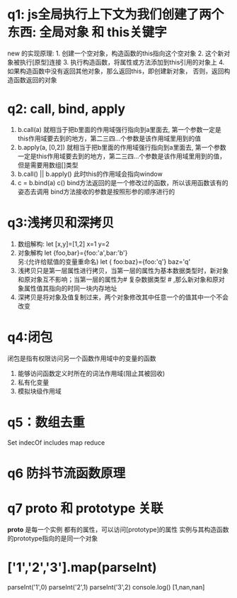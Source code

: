 # q1: js全局执行上下文为我们创建了两个东西:  全局对象 和 this关键字
  new 的实现原理:
    1. 创建一个空对象，构造函数的this指向这个空对象
    2. 这个新对象被执行[原型]连接
    3. 执行构造函数，将属性或方法添加到this引用的对象上
    4. 如果构造函数中没有返回其他对象，那么返回this，即创建新对象，
       否则，返回构造函数返回的对象

# q2: call, bind, apply
  1. b.call(a) 就相当于把b里面的作用域强行指向到a里面去,
     第一个参数一定是this作用域要去到的地方，第二三四...个参数是该作用域里用到的值
  2. b.apply(a, [0,2]) 就相当于把b里面的作用域强行指向到a里面去,
     第一个参数一定是this作用域要去到的地方，第二三四...个参数是该作用域里用到的值，
     但是需要用数组[]类型
  3. b.call() || b.apply() 此时this的作用域会指向window
  4. c = b.bind(a)
     c() 
     bind方法返回的是一个修改过的函数，所以该用函数该有的姿态去调用
     bind方法接收的参数是按照形参的顺序进行的
# q3:浅拷贝和深拷贝
   1. 数组解构:
       let [x,y]=[1,2] x=1  y=2
   2. 对象解构
      let {foo,bar}={foo:'a',bar:'b'}   
      另:(允许给赋值的变量重命名)
      let { foo:baz}={foo:'q'}    baz='q'
   3. 浅拷贝只是第一层属性进行拷贝，当第一层的属性为基本数据类型时，新对象和原对象互不影响；当第一层的属性为# 复杂数据类型 # ,那么新对象和原对象属性值其指向的时同一块内存地址
   4. 深拷贝是将对象及值复制过来，两个对象修改其中任意一个的值其中一个不会改变

# q4:闭包
  闭包是指有权限访问另一个函数作用域中的变量的函数
  1. 能够访问函数定义时所在的词法作用域(阻止其被回收)
  2. 私有化变量
  3. 模拟块级作用域
# q5：数组去重
   Set  indecOf   includes   map  reduce
# q6 防抖节流函数原理

# q7 __proto__ 和 prototype 关联
   __proto__ 是每一个实例 都有的属性，可以访问[prototype]的属性
   实例与其构造函数的prototype指向的是同一个对象
# ['1','2','3'].map(parseInt)
 parseInt('1',0)
 parseInt('2',1)
 parseInt('3',2)
 console.log()    [1,nan,nan]
